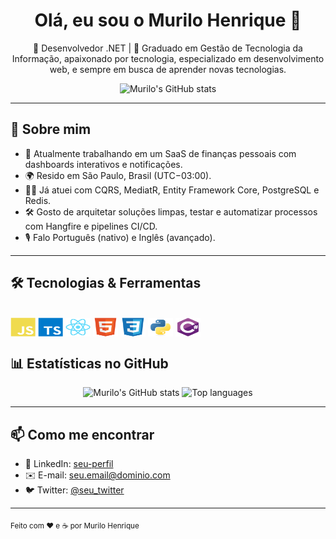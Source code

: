 <!--
  💡 Coloque o arquivo README.md na raiz de um repositório com o mesmo nome do seu usuário
  para que ele apareça automaticamente no seu perfil!
-->

<div align="center">
  <h1>Olá, eu sou o Murilo Henrique 👋</h1>

  <p>
    🎯 Desenvolvedor .NET | 🚀 Graduado em Gestão de Tecnologia da Informação, 
    apaixonado por tecnologia, especializado em desenvolvimento web, e sempre em busca de aprender novas tecnologias.  
  </p>

  <!-- Badges de seguidores, repositórios e linguagens mais usadas -->
  ![Murilo's GitHub stats](https://github-readme-stats.vercel.app/api?username=Murilo433&show_icons=true&theme=radical)

</div>

---

## 📖 Sobre mim

- 🔭 Atualmente trabalhando em um SaaS de finanças pessoais com dashboards interativos e notificações.  
- 🌍 Resido em São Paulo, Brasil (UTC−03:00).  
- 👨‍💻 Já atuei com CQRS, MediatR, Entity Framework Core, PostgreSQL e Redis.  
- 🛠 Gosto de arquitetar soluções limpas, testar e automatizar processos com Hangfire e pipelines CI/CD.  
- 🎙 Falo Português (nativo) e Inglês (avançado).

---

## 🛠️ Tecnologias & Ferramentas

<div style="display: inline_block"><br>
  <img align="center" alt="Rafa-Js" height="30" width="40" src="https://raw.githubusercontent.com/devicons/devicon/master/icons/javascript/javascript-plain.svg">
  <img align="center" alt="Rafa-Ts" height="30" width="40" src="https://raw.githubusercontent.com/devicons/devicon/master/icons/typescript/typescript-plain.svg">
  <img align="center" alt="Rafa-React" height="30" width="40" src="https://raw.githubusercontent.com/devicons/devicon/master/icons/react/react-original.svg">
  <img align="center" alt="Rafa-HTML" height="30" width="40" src="https://raw.githubusercontent.com/devicons/devicon/master/icons/html5/html5-original.svg">
  <img align="center" alt="Rafa-CSS" height="30" width="40" src="https://raw.githubusercontent.com/devicons/devicon/master/icons/css3/css3-original.svg">
  <img align="center" alt="Rafa-Python" height="30" width="40" src="https://raw.githubusercontent.com/devicons/devicon/master/icons/python/python-original.svg">
  <img align="center" alt="Rafa-Csharp" height="30" width="40" src="https://raw.githubusercontent.com/devicons/devicon/master/icons/csharp/csharp-original.svg">
</div>

## 📊 Estatísticas no GitHub

<!-- use o GitHub Readme Stats ou GitHub Profile README Generator -->
<div align="center">
  <img height="150" src="https://github-readme-stats.vercel.app/api?username=Murilo433&show_icons=true&theme=default&hide_border=true" alt="Murilo's GitHub stats" />
  <img height="150" src="https://github-readme-stats.vercel.app/api/top-langs/?username=Murilo433&layout=compact&theme=default&hide_border=true" alt="Top languages" />
</div>

---

## 📫 Como me encontrar

- 🔗 LinkedIn: [seu-perfil](https://linkedin.com/in/seu-usuario)  
- ✉️ E-mail: seu.email@dominio.com  
- 🐦 Twitter: [@seu_twitter](https://twitter.com/seu_twitter)  

---

<sub>Feito com ❤️ e ☕️ por Murilo Henrique</sub>
